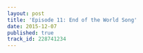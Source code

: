 ```yaml
---
layout: post
title: 'Episode 11: End of the World Song'
date: 2015-12-07
published: true
track_id: 228741234
---
```

<div class='list post-player' track='{{page.track_id}}'></div>